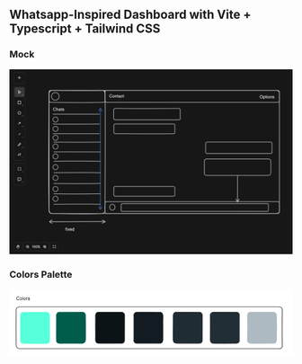 ## Whatsapp-Inspired Dashboard with Vite + Typescript + Tailwind CSS

### Mock

![Mock](./mock.PNG)

### Colors Palette

![Colors](./colors.PNG)

